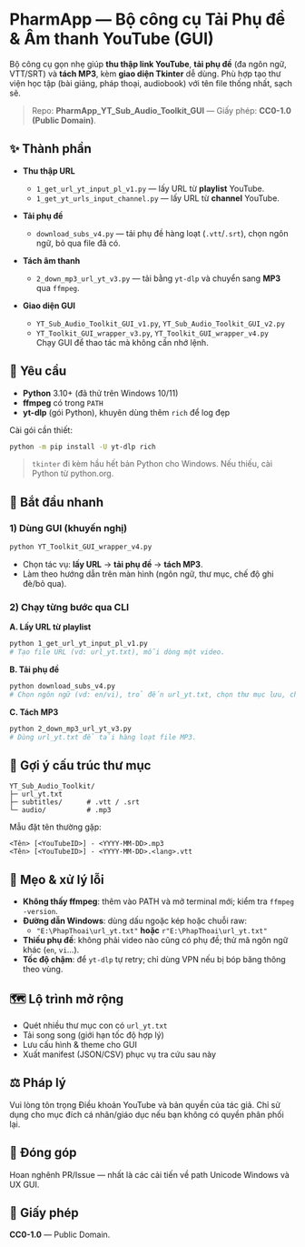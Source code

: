 # PharmApp — Bộ công cụ Tải Phụ đề & Âm thanh YouTube (GUI)

Bộ công cụ gọn nhẹ giúp **thu thập link YouTube**, **tải phụ đề** (đa ngôn ngữ, VTT/SRT) và **tách MP3**, kèm **giao diện Tkinter** dễ dùng. Phù hợp tạo thư viện học tập (bài giảng, pháp thoại, audiobook) với tên file thống nhất, sạch sẽ.

> Repo: **PharmApp_YT_Sub_Audio_Toolkit_GUI** — Giấy phép: **CC0-1.0 (Public Domain)**.

## ✨ Thành phần

- **Thu thập URL**
  - `1_get_url_yt_input_pl_v1.py` — lấy URL từ **playlist** YouTube.
  - `1_get_yt_urls_input_channel.py` — lấy URL từ **channel** YouTube.

- **Tải phụ đề**
  - `download_subs_v4.py` — tải phụ đề hàng loạt (`.vtt`/`.srt`), chọn ngôn ngữ, bỏ qua file đã có.

- **Tách âm thanh**
  - `2_down_mp3_url_yt_v3.py` — tải bằng `yt-dlp` và chuyển sang **MP3** qua `ffmpeg`.

- **Giao diện GUI**
  - `YT_Sub_Audio_Toolkit_GUI_v1.py`, `YT_Sub_Audio_Toolkit_GUI_v2.py`
  - `YT_Toolkit_GUI_wrapper_v3.py`, `YT_Toolkit_GUI_wrapper_v4.py`  
  Chạy GUI để thao tác mà không cần nhớ lệnh.

## 🧱 Yêu cầu

- **Python** 3.10+ (đã thử trên Windows 10/11)
- **ffmpeg** có trong `PATH`
- **yt-dlp** (gói Python), khuyên dùng thêm `rich` để log đẹp

Cài gói cần thiết:
```bash
python -m pip install -U yt-dlp rich
```

> `tkinter` đi kèm hầu hết bản Python cho Windows. Nếu thiếu, cài Python từ python.org.

## 🚀 Bắt đầu nhanh

### 1) Dùng GUI (khuyến nghị)
```bash
python YT_Toolkit_GUI_wrapper_v4.py
```
- Chọn tác vụ: **lấy URL** → **tải phụ đề** → **tách MP3**.
- Làm theo hướng dẫn trên màn hình (ngôn ngữ, thư mục, chế độ ghi đè/bỏ qua).

### 2) Chạy từng bước qua CLI

**A. Lấy URL từ playlist**
```bash
python 1_get_url_yt_input_pl_v1.py
# Tạo file URL (vd: url_yt.txt), mỗi dòng một video.
```

**B. Tải phụ đề**
```bash
python download_subs_v4.py
# Chọn ngôn ngữ (vd: en/vi), trỏ đến url_yt.txt, chọn thư mục lưu, chế độ overwrite/skip.
```

**C. Tách MP3**
```bash
python 2_down_mp3_url_yt_v3.py
# Dùng url_yt.txt để tải hàng loạt file MP3.
```

## 📁 Gợi ý cấu trúc thư mục

```
YT_Sub_Audio_Toolkit/
├─ url_yt.txt
├─ subtitles/      # .vtt / .srt
└─ audio/          # .mp3
```

Mẫu đặt tên thường gặp:
```
<Tên> [<YouTubeID>] - <YYYY-MM-DD>.mp3
<Tên> [<YouTubeID>] - <YYYY-MM-DD>.<lang>.vtt
```

## 🧩 Mẹo & xử lý lỗi

- **Không thấy ffmpeg**: thêm vào PATH và mở terminal mới; kiểm tra `ffmpeg -version`.
- **Đường dẫn Windows**: dùng dấu ngoặc kép hoặc chuỗi raw:
  - `"E:\PhapThoai\url_yt.txt"` **hoặc** `r"E:\PhapThoai\url_yt.txt"`
- **Thiếu phụ đề**: không phải video nào cũng có phụ đề; thử mã ngôn ngữ khác (`en`, `vi`…).
- **Tốc độ chậm**: để `yt-dlp` tự retry; chỉ dùng VPN nếu bị bóp băng thông theo vùng.

## 🗺️ Lộ trình mở rộng

- Quét nhiều thư mục con có `url_yt.txt`
- Tải song song (giới hạn tốc độ hợp lý)
- Lưu cấu hình & theme cho GUI
- Xuất manifest (JSON/CSV) phục vụ tra cứu sau này

## ⚖️ Pháp lý

Vui lòng tôn trọng Điều khoản YouTube và bản quyền của tác giả. Chỉ sử dụng cho mục đích cá nhân/giáo dục nếu bạn không có quyền phân phối lại.

## 🤝 Đóng góp

Hoan nghênh PR/Issue — nhất là các cải tiến về path Unicode Windows và UX GUI.

## 📜 Giấy phép

**CC0-1.0** — Public Domain.
